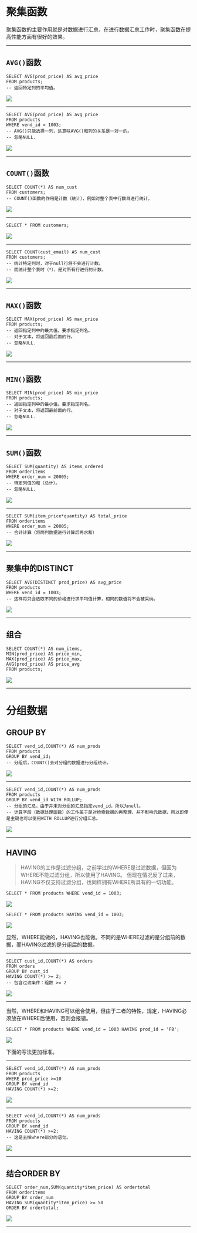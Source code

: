 # 聚集函数

聚集函数的主要作用就是对数据进行汇总，在进行数据汇总工作时，聚集函数在提高性能方面有很好的效果。

---

## `AVG()`函数

```mysql
SELECT AVG(prod_price) AS avg_price
FROM products;
-- 返回特定列的平均值。
```

![](images\avg.png)

---

```mysql
SELECT AVG(prod_price) AS avg_price
FROM products
WHERE vend_id = 1003;
-- AVG()只能选择一列，这意味AVG()和列的关系是一对一的。
-- 忽略NULL.
```

![](images\avg01.png)

---

## `COUNT()`函数

```mysql
SELECT COUNT(*) AS num_cust
FROM customers;
-- COUNT()函数的作用是计数（统计），例如对整个表中行数目进行统计。
```

![](images\count.png)

---

```mysql
SELECT * FROM customers;
```

![](images\count01.png)

---

```mysql
SELECT COUNT(cust_email) AS num_cust
FROM customers;
-- 统计特定列时，对于null行将不会进行计数。
-- 而统计整个表时（*），是对所有行进行的计数。
```

![](images\count02.png)

---

## `MAX()`函数

```mysql
SELECT MAX(prod_price) AS max_price
FROM products;
-- 返回指定列中的最大值。要求指定列名。
-- 对于文本，将返回最后面的行。
-- 忽略NULL.
```

![](images\max.png)

---

## `MIN()`函数

```mysql
SELECT MIN(prod_price) AS min_price
FROM products;
-- 返回指定列中的最小值。要求指定列名。
-- 对于文本，将返回最前面的行。
-- 忽略NULL.
```

![](images\min.png)

---

## `SUM()`函数

```mysql
SELECT SUM(quantity) AS items_ordered
FROM orderitems
WHERE order_num = 20005;
-- 特定列值的和（总计）。
-- 忽略NULL.
```

![](images\sum.png)

---

```mysql
SELECT SUM(item_price*quantity) AS total_price
FROM orderitems
WHERE order_num = 20005;
-- 合计计算（将两列数据进行计算后再求和）
```

![](images\sum01.png)

---

## 聚集中的DISTINCT

```mysql
SELECT AVG(DISTINCT prod_price) AS avg_price
FROM products
WHERE vend_id = 1003;
-- 这样将只会选取不同的价格进行求平均值计算，相同的数值将不会被采纳。
```

![](images\distinctAgain.png)

---

## 组合

```mysql
SELECT COUNT(*) AS num_items,
MIN(prod_price) AS price_min,
MAX(prod_price) AS price_max,
AVG(prod_price) AS price_avg
FROM products;
```

![](images\groupAggregate.png)

---

# 分组数据

## GROUP BY

```mysql
SELECT vend_id,COUNT(*) AS num_prods
FROM products
GROUP BY vend_id;
-- 分组后，COUNT()会对分组的数据进行分组统计。
```

![](images\groupBy.png)

---

```mysql
SELECT vend_id,COUNT(*) AS num_prods
FROM products
GROUP BY vend_id WITH ROLLUP;
-- 分组的汇总，由于并未对分组的汇总指定vend_id，所以为null。
-- 计算字段（数据处理函数）的工作属于是对检索数据的再整理，并不影响元数据，所以即便是主键也可以使用WITH ROLLUP进行分组汇总。
```

![](images\rollup.png)

---

## HAVING

> HAVING的工作是过滤分组，之前学过的WHERE是过滤数据，但因为WHERE不能过滤分组，所以使用了HAVING。
> 但现在情况反了过来，HAVING不仅支持过滤分组，也同样拥有WHERE所具有的一切功能。

```mysql
SELECT * FROM products WHERE vend_id = 1003;
```

![](images\whereHaving.png)

```mysql
SELECT * FROM products HAVING vend_id = 1003;
```

![](images\havingWhere.png)

显然，WHERE能做的，HAVING也能做。不同的是WHERE过滤的是分组前的数据，而HAVING过滤的是分组后的数据。

---

```mysql
SELECT cust_id,COUNT(*) AS orders
FROM orders
GROUP BY cust_id
HAVING COUNT(*) >= 2;
-- 包含过滤条件：组数 >= 2
```

![](images\having.png)

---

当然，WHERE和HAVING可以组合使用，但由于二者的特性，规定，HAVING必须放在WHERE后使用，否则会报错。

```mysql
SELECT * FROM products WHERE vend_id = 1003 HAVING prod_id = 'FB';
```

![](images\having01.png)

下面的写法更加标准。

---

```mysql
SELECT vend_id,COUNT(*) AS num_prods
FROM products
WHERE prod_price >=10
GROUP BY vend_id
HAVING COUNT(*) >=2;
```

![](images\having02.png)

---

```mysql
SELECT vend_id,COUNT(*) AS num_prods
FROM products
GROUP BY vend_id
HAVING COUNT(*) >=2;
-- 这是去掉where部分的语句。
```

![](images\having03.png)

---

## 结合ORDER BY

```mysql
SELECT order_num,SUM(quantity*item_price) AS ordertotal
FROM orderitems
GROUP BY order_num
HAVING SUM(quantity*item_price) >= 50
ORDER BY ordertotal;
```

![](images\having04.png)

---

